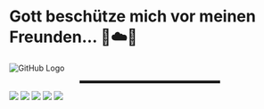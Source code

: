 # Gott beschütze mich vor meinen Freunden... 🙏☁️🚀

![GitHub Logo](https://github.com/md5-loki/media_/blob/main/bannerName.png)

<div align="center">
  <hr width="50%" style="height: 5px;">
</div>

![](https://img.shields.io/badge/OS-Windows%2C%20Manjaro%20Linux-blue?style=flat&logo=<LOGO_NAME>)
![](https://img.shields.io/badge/Editor-VS%20Code-blue?logo=python)
![](https://img.shields.io/badge/Lang-Python-blue)
![](https://img.shields.io/badge/Lang-Javascript-blue)
![](https://img.shields.io/badge/Lang-CSharp-blue)
<!---
md5-loki/md5-loki is a ✨ special ✨ repository because its `README.md` (this file) appears on your GitHub profile.
You can click the Preview link to take a look at your changes.
--->
